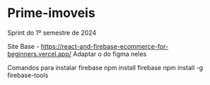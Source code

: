 # Prime-imoveis
 Sprint do 1º semestre de 2024

Site Base - https://react-and-firebase-ecommerce-for-beginners.vercel.app/
Adaptar o do figma neles

Comandos para instalar firebase
npm install firebase
npm install -g firebase-tools